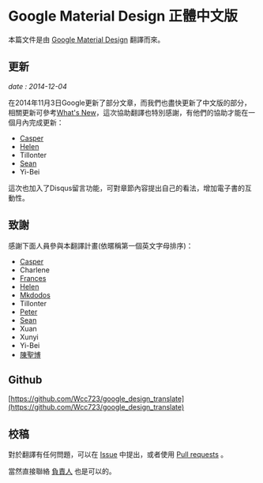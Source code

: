 # Google Material Design 正體中文版

本篇文件是由 [Google Material Design](http://www.google.com/design/spec/material-design/introduction.html) 翻譯而來。

## 更新 

*date : 2014-12-04*

在2014年11月3日Google更新了部分文章，而我們也盡快更新了中文版的部分，相關更新可參考[What's New](whats-new.html)，這次協助翻譯也特別感謝，有他們的協助才能在一個月內完成更新：

- [Casper](http://wcc723.github.io/)
- [Helen](http://weijutu.blogspot.tw/)
- Tillonter
- [Sean](https://tw.linkedin.com/pub/sean-chen/53/83/4a8/)
- Yi-Bei

這次也加入了Disqus留言功能，可對章節內容提出自己的看法，增加電子書的互動性。

## 致謝

感謝下面人員參與本翻譯計畫(依暱稱第一個英文字母排序)：

- [Casper](http://wcc723.github.io/)
- Charlene
- [Frances](https://www.facebook.com/Francishuang1224)
- [Helen](http://weijutu.blogspot.tw/)
- [Mkdodos](https://www.facebook.com/mkdodos)
- Tillonter
- [Peter](https://www.facebook.com/viator75)
- [Sean](https://tw.linkedin.com/pub/sean-chen/53/83/4a8/)
- Xuan
- Xunyi
- Yi-Bei
- [陳聖博](https://www.facebook.com/Shengbo.Arthur.Chen)

## Github

[https://github.com/Wcc723/google_design_translate](https://github.com/Wcc723/google_design_translate)



## 校稿

對於翻譯有任何問題，可以在 [Issue](https://github.com/Wcc723/google_design_translate/issues) 中提出，或者使用 [Pull requests](https://github.com/Wcc723/google_design_translate/pulls) 。

當然直接聯絡 [負責人](https://www.facebook.com/chihcheng.wang.3) 也是可以的。
